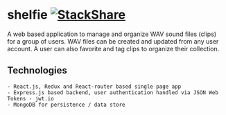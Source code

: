 # shelfie [![StackShare](https://img.shields.io/badge/tech-stack-0690fa.svg?style=flat)](https://stackshare.io/kevinroberts/shelfie)
A web based application to manage and organize WAV sound files (clips) for a group of users. 
WAV files can be created and updated from any user account. A user can also favorite and tag clips to organize their collection.

## Technologies

	- React.js, Redux and React-router based single page app
	- Express.js based backend, user authentication handled via JSON Web Tokens - jwt.io
	- MongoDB for persistence / data store
